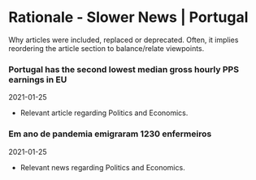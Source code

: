 # Rationale - Slower News | Portugal

Why articles were included, replaced or deprecated. Often, it implies reordering the article section to balance/relate viewpoints.

### Portugal has the second lowest median gross hourly PPS earnings in EU

2021-01-25

- Relevant article regarding Politics and Economics.

### Em ano de pandemia emigraram 1230 enfermeiros

2021-01-25

- Relevant news regarding Politics and Economics.